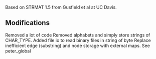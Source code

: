 Based on STRMAT 1.5 from Gusfield et al at UC Davis.

Modifications
-------------

Removed a lot of code
Removed alphabets and simply store strings of CHAR_TYPE.
Added file io to read binary files in string of byte
Replace inefficient edge (substring) and node storage with external maps. See peter_global 
